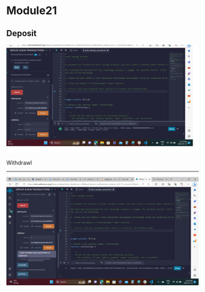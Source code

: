 # Module21

Deposit
----------
![deposit.jpg](https://github.com/AnnaKass1/Module20/blob/main/deposit.jpg)


Withdrawl

----------
![withdraw.jpg](https://github.com/AnnaKass1/Module20/blob/main/withdraw.jpg)
